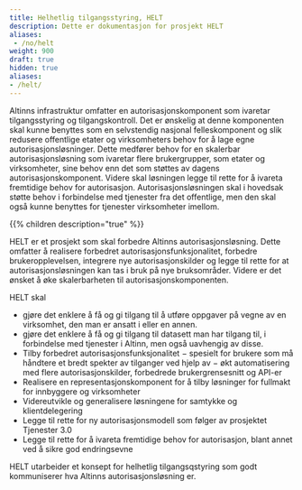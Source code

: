 ```yaml
---
title: Helhetlig tilgangsstyring, HELT
description: Dette er dokumentasjon for prosjekt HELT
aliases:
 - /no/helt
weight: 900
draft: true
hidden: true
aliases:
- /helt/
---
```


Altinns infrastruktur omfatter en autorisasjonskomponent som ivaretar tilgangsstyring og tilgangskontroll. Det er ønskelig at denne komponenten skal kunne benyttes som en selvstendig nasjonal felleskomponent og slik redusere offentlige etater og virksomheters behov for å lage egne autorisasjonsløsninger. Dette medfører behov for en skalerbar autorisasjonsløsning som ivaretar flere brukergrupper, som etater og virksomheter, sine behov enn det som støttes av dagens autorisasjonskomponent. Videre skal løsningen legge til rette for å ivareta fremtidige behov for autorisasjon. Autorisasjonsløsningen skal i hovedsak støtte behov i forbindelse med tjenester fra det offentlige, men den skal også kunne benyttes for tjenester virksomheter imellom.

{{% children description="true" %}}

HELT er et prosjekt som skal forbedre Altinns autorisasjonsløsning. Dette omfatter å realisere forbedret autorisasjonsfunksjonalitet, forbedre brukeropplevelsen, integrere nye autorisasjonskilder og legge til rette for at autorisasjonsløsningen kan tas i bruk på nye bruksområder. Videre er det ønsket å øke skalerbarheten til autorisasjonskomponenten.

HELT skal
* gjøre det enklere å få og gi tilgang til å utføre oppgaver på vegne av en virksomhet, den man er ansatt i eller en annen.
* gjøre det enklere å få og gi tilgang til datasett man har tilgang til, i forbindelse med tjenester i Altinn, men også uavhengig av disse.
* Tilby forbedret autorisasjonsfunksjonalitet
  −	spesielt for brukere som må håndtere et bredt spekter av tilganger ved hjelp av
  −	økt automatisering med flere autorisasjonskilder, forbedrede brukergrensesnitt og API-er
* Realisere en representasjonskomponent for å tilby løsninger for fullmakt for innbyggere og virksomheter
* Videreutvikle og generalisere løsningene for samtykke og klientdelegering
* Legge til rette for ny autorisasjonsmodell som følger av prosjektet Tjenester 3.0
* Legge til rette for å ivareta fremtidige behov for autorisasjon, blant annet ved å sikre god endringsevne

HELT utarbeider et konsept for helhetlig tilgangsqstyring som godt kommuniserer hva Altinns autorisasjonsløsning er.
